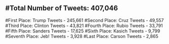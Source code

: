 #Total Number of Tweets: 407,046 
---
#First Place: Trump Tweets - 245,661
#Second Place: Cruz Tweets - 49,557
#Third Place: Clinton Tweets - 43,821
#Fourth Place: Rubio Tweets - 33,791
#Fifth Place: Sanders Tweets - 17,625
#Sixth Place: Kasich Tweets - 9,799
#Seventh Place: Jeb! Tweets - 3,928
#Last Place: Carson Tweets - 2,865
